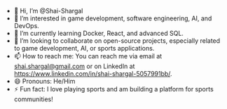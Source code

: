 - 👋 Hi, I’m @Shai-Shargal
- 👀 I’m interested in game development, software engineering, AI, and DevOps.
- 🌱 I’m currently learning Docker, React, and advanced SQL.
- 💞️ I’m looking to collaborate on open-source projects, especially related to game development, AI, or sports applications.
- 📫 How to reach me: You can reach me via email at shai.shargal@gmail.com or on LinkedIn at https://www.linkedin.com/in/shai-shargal-5057991bb/.
- 😄 Pronouns: He/Him
- ⚡ Fun fact: I love playing sports and am building a platform for sports communities!


<!---
Shai-Shargal/Shai-Shargal is a ✨ special ✨ repository because its `README.md` (this file) appears on your GitHub profile.
You can click the Preview link to take a look at your changes.
--->
